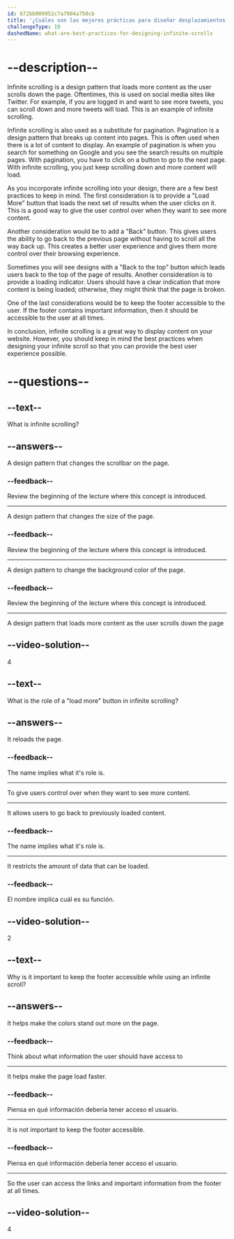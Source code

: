 ```yaml
---
id: 672bb009952c7a7904a750cb
title: '¿Cuáles son las mejores prácticas para diseñar desplazamientos infinitos?'
challengeType: 19
dashedName: what-are-best-practices-for-designing-infinite-scrolls
---
```


# --description--

Infinite scrolling is a design pattern that loads more content as the user scrolls down the page. Oftentimes, this is used on social media sites like Twitter. For example, if you are logged in and want to see more tweets, you can scroll down and more tweets will load. This is an example of infinite scrolling.

Infinite scrolling is also used as a substitute for pagination. Pagination is a design pattern that breaks up content into pages. This is often used when there is a lot of content to display. An example of pagination is when you search for something on Google and you see the search results on multiple pages. With pagination, you have to click on a button to go to the next page. With infinite scrolling, you just keep scrolling down and more content will load.

As you incorporate infinite scrolling into your design, there are a few best practices to keep in mind. The first consideration is to provide a "Load More" button that loads the next set of results when the user clicks on it. This is a good way to give the user control over when they want to see more content.

Another consideration would be to add a "Back" button. This gives users the ability to go back to the previous page without having to scroll all the way back up. This creates a better user experience and gives them more control over their browsing experience.

Sometimes you will see designs with a "Back to the top" button which leads users back to the top of the page of results. Another consideration is to provide a loading indicator. Users should have a clear indication that more content is being loaded; otherwise, they might think that the page is broken.

One of the last considerations would be to keep the footer accessible to the user. If the footer contains important information, then it should be accessible to the user at all times.

In conclusion, infinite scrolling is a great way to display content on your website. However, you should keep in mind the best practices when designing your infinite scroll so that you can provide the best user experience possible.

# --questions--

## --text--

What is infinite scrolling?

## --answers--

A design pattern that changes the scrollbar on the page.

### --feedback--

Review the beginning of the lecture where this concept is introduced.

---

A design pattern that changes the size of the page.

### --feedback--

Review the beginning of the lecture where this concept is introduced.

---

A design pattern to change the background color of the page.

### --feedback--

Review the beginning of the lecture where this concept is introduced.

---

A design pattern that loads more content as the user scrolls down the page

## --video-solution--

4

## --text--

What is the role of a "load more" button in infinite scrolling?

## --answers--

It reloads the page.

### --feedback--

The name implies what it's role is.

---

To give users control over when they want to see more content.

---

It allows users to go back to previously loaded content.

### --feedback--

The name implies what it's role is.

---

It restricts the amount of data that can be loaded.

### --feedback--

El nombre implica cuál es su función.

## --video-solution--

2

## --text--

Why is it important to keep the footer accessible while using an infinite scroll?

## --answers--

It helps make the colors stand out more on the page.

### --feedback--

Think about what information the user should have access to

---

It helps make the page load faster.

### --feedback--

Piensa en qué información debería tener acceso el usuario.

---

It is not important to keep the footer accessible.

### --feedback--

Piensa en qué información debería tener acceso el usuario.

---

So the user can access the links and important information from the footer at all times.

## --video-solution--

4

